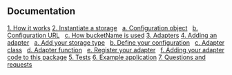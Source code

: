 Documentation
---
[1. How it works](README.md#how-it-works)
[2. Instantiate a storage](README.md#instantiate-a-storage)
&nbsp; [a. Configuration object](README.md#configuration-object)
&nbsp; [b. Configuration URL](README.md#configuration-url)
&nbsp; [c. How bucketName is used](README.md#how-bucketname-is-used)
[3. Adapters](README.md#adapters)
[4. Adding an adapter](README.md#adding-an-adapter)
&nbsp; [a. Add your storage type](README.md#add-your-storage-type)
&nbsp; [b. Define your configuration](README.md#define-your-configuration)
&nbsp; [c. Adapter class](README.md#adapter-class)
&nbsp; [d. Adapter function](README.md#adapter-function)
&nbsp; [e. Register your adapter](README.md#register-your-adapter)
&nbsp; [f. Adding your adapter code to this package](README.md#adding-your-adapter-code-to-this-package)
[5. Tests](README.md#tests)
[6. Example application](README.md#example-application)
[7. Questions and requests](README.md#questions-and-requests)
&nbsp;